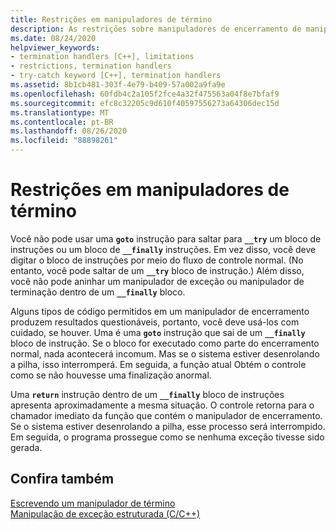 ```yaml
---
title: Restrições em manipuladores de término
description: As restrições sobre manipuladores de encerramento de manipulação de exceção estruturada.
ms.date: 08/24/2020
helpviewer_keywords:
- termination handlers [C++], limitations
- restrictions, termination handlers
- try-catch keyword [C++], termination handlers
ms.assetid: 8b1cb481-303f-4e79-b409-57a002a9fa9e
ms.openlocfilehash: 60fdb4c2a105f2fce4a32f475563a04f8e7bfaf9
ms.sourcegitcommit: efc8c32205c9d610f40597556273a64306dec15d
ms.translationtype: MT
ms.contentlocale: pt-BR
ms.lasthandoff: 08/26/2020
ms.locfileid: "88898261"
---
```

# <a name="restrictions-on-termination-handlers"></a>Restrições em manipuladores de término

Você não pode usar uma **`goto`** instrução para saltar para **`__try`** um bloco de instruções ou um bloco de **`__finally`** instruções. Em vez disso, você deve digitar o bloco de instruções por meio do fluxo de controle normal. (No entanto, você pode saltar de um **`__try`** bloco de instrução.) Além disso, você não pode aninhar um manipulador de exceção ou manipulador de terminação dentro de um **`__finally`** bloco.

Alguns tipos de código permitidos em um manipulador de encerramento produzem resultados questionáveis, portanto, você deve usá-los com cuidado, se houver. Uma é uma **`goto`** instrução que sai de um **`__finally`** bloco de instrução. Se o bloco for executado como parte do encerramento normal, nada acontecerá incomum. Mas se o sistema estiver desenrolando a pilha, isso interromperá. Em seguida, a função atual Obtém o controle como se não houvesse uma finalização anormal.

Uma **`return`** instrução dentro de um **`__finally`** bloco de instruções apresenta aproximadamente a mesma situação. O controle retorna para o chamador imediato da função que contém o manipulador de encerramento. Se o sistema estiver desenrolando a pilha, esse processo será interrompido. Em seguida, o programa prossegue como se nenhuma exceção tivesse sido gerada.

## <a name="see-also"></a>Confira também

[Escrevendo um manipulador de término](../cpp/writing-a-termination-handler.md)<br/>
[Manipulação de exceção estruturada (C/C++)](../cpp/structured-exception-handling-c-cpp.md)
